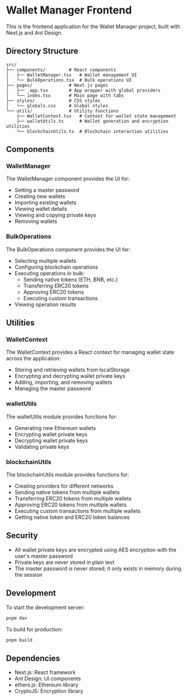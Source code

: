 # Wallet Manager Frontend

This is the frontend application for the Wallet Manager project, built with Next.js and Ant Design.

## Directory Structure

```
src/
├── components/         # React components
│   ├── WalletManager.tsx   # Wallet management UI
│   └── BulkOperations.tsx  # Bulk operations UI
├── pages/              # Next.js pages
│   ├── _app.tsx        # App wrapper with global providers
│   └── index.tsx       # Main page with tabs
├── styles/             # CSS styles
│   └── globals.css     # Global styles
└── utils/              # Utility functions
    ├── WalletContext.tsx   # Context for wallet state management
    ├── walletUtils.ts      # Wallet generation and encryption utilities
    └── blockchainUtils.ts  # Blockchain interaction utilities
```

## Components

### WalletManager

The WalletManager component provides the UI for:
- Setting a master password
- Creating new wallets
- Importing existing wallets
- Viewing wallet details
- Viewing and copying private keys
- Removing wallets

### BulkOperations

The BulkOperations component provides the UI for:
- Selecting multiple wallets
- Configuring blockchain operations
- Executing operations in bulk:
  - Sending native tokens (ETH, BNB, etc.)
  - Transferring ERC20 tokens
  - Approving ERC20 tokens
  - Executing custom transactions
- Viewing operation results

## Utilities

### WalletContext

The WalletContext provides a React context for managing wallet state across the application:
- Storing and retrieving wallets from localStorage
- Encrypting and decrypting wallet private keys
- Adding, importing, and removing wallets
- Managing the master password

### walletUtils

The walletUtils module provides functions for:
- Generating new Ethereum wallets
- Encrypting wallet private keys
- Decrypting wallet private keys
- Validating private keys

### blockchainUtils

The blockchainUtils module provides functions for:
- Creating providers for different networks
- Sending native tokens from multiple wallets
- Transferring ERC20 tokens from multiple wallets
- Approving ERC20 tokens from multiple wallets
- Executing custom transactions from multiple wallets
- Getting native token and ERC20 token balances

## Security

- All wallet private keys are encrypted using AES encryption with the user's master password
- Private keys are never stored in plain text
- The master password is never stored; it only exists in memory during the session

## Development

To start the development server:

```bash
pnpm dev
```

To build for production:

```bash
pnpm build
```

## Dependencies

- Next.js: React framework
- Ant Design: UI components
- ethers.js: Ethereum library
- CryptoJS: Encryption library
